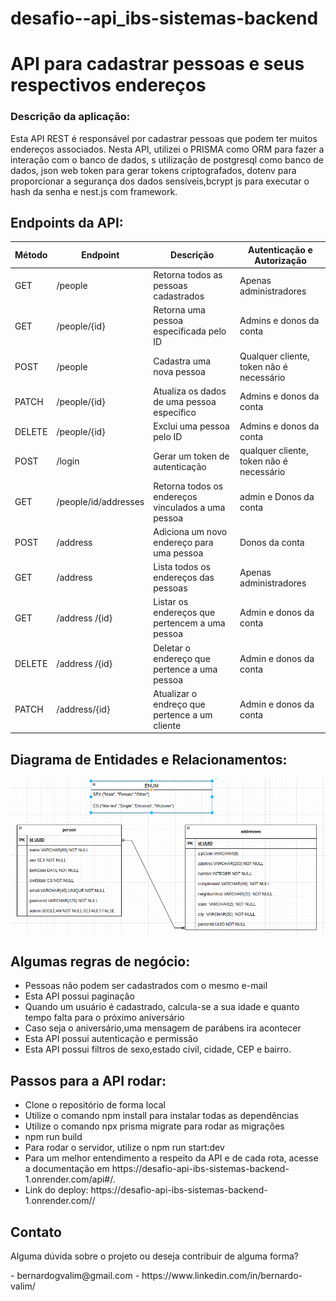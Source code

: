 # desafio--api_ibs-sistemas-backend

<h1>API para cadastrar pessoas e seus respectivos endereços</h1>

<h3>Descrição da aplicação:</h3>

<p>Esta API REST é responsável por cadastrar pessoas que podem ter muitos endereços associados. Nesta API, utilizei o PRISMA como ORM para fazer a interação com o banco de dados, s utilização de postgresql como banco de dados, json web token para gerar tokens criptografados, dotenv para proporcionar a segurança dos dados sensíveis,bcrypt js para executar o hash da senha  e nest.js com framework.
</p>

<h2>Endpoints da API:</h2>

| Método | Endpoint       | Descrição                                     | Autenticação e Autorização               |
| ------ | -------------- | --------------------------------------------- | ---------------------------------------- |
| GET    | /people      | Retorna todos as pessoas cadastrados            | Apenas administradores                   |
| GET    | /people/{id} | Retorna uma pessoa específicada pelo ID         | Admins e donos da conta                  |
| POST   | /people     | Cadastra uma nova pessoa                         | Qualquer cliente, token não é necessário |
| PATCH  | /people/{id} | Atualiza os dados de uma pessoa específico      | Admins e donos da conta                  |
| DELETE | /people/{id} | Exclui uma pessoa pelo ID                       | Admins e donos da conta                  |
| POST   | /login         | Gerar um token de autenticação                | qualquer cliente, token não é necessário |
| GET   | /people/id/addresses | Retorna todos os endereços vinculados a uma pessoa | admin e Donos da conta                           |
| POST   | /address      | Adiciona um novo endereço para uma pessoa       | Donos da conta                           |
| GET    | /address       | Lista todos os endereços das pessoas            | Apenas administradores                   |
| GET    | /address /{id} | Listar os endereços que pertencem a uma pessoa  | Admin e  donos da conta            |
| DELETE | /address /{id} | Deletar o endereço que pertence a uma pessoa    | Admin e  donos da conta            |
| PATCH  | /address/{id} | Atualizar o endreço que pertence a um cliente |   Admin e  donos da conta            |

## Diagrama de Entidades e Relacionamentos:

![DER](./derIBS.png)

<h2>Algumas regras de negócio:</h2>
<ul>
<li>Pessoas não podem ser cadastrados com o mesmo e-mail</li>
<li>Esta API possui paginação</li>
<li>Quando um usuário é cadastrado, calcula-se a sua idade e quanto tempo falta para o próximo aniversário</li>
<li>Caso seja o aniversário,uma mensagem de parábens ira acontecer</li>
<li>Esta API possui autenticação e permissão</li>
<li>Esta API possui filtros de sexo,estado cívil, cidade, CEP e bairro. </li>
</ul>

<h2>Passos para a API rodar:</h2>

<ul>
<li>Clone o repositório de forma local</li>
<li>Utilize o comando npm install para instalar todas as dependências</li>
<li>Utilize o comando npx prisma migrate para rodar as migrações </li>
<li>npm run build</li>
<li>Para rodar o servidor, utilize o npm run start:dev</li>
<li>Para um melhor entendimento a respeito da API e de cada rota, acesse a documentação em https://desafio-api-ibs-sistemas-backend-1.onrender.com/api#/.
<li>Link do deploy: https://desafio-api-ibs-sistemas-backend-1.onrender.com//</li>
</ul>

## Contato

<p>Alguma dúvida sobre o projeto ou deseja contribuir de alguma forma?</p>
- bernardogvalim@gmail.com
- https://www.linkedin.com/in/bernardo-valim/
</html>

